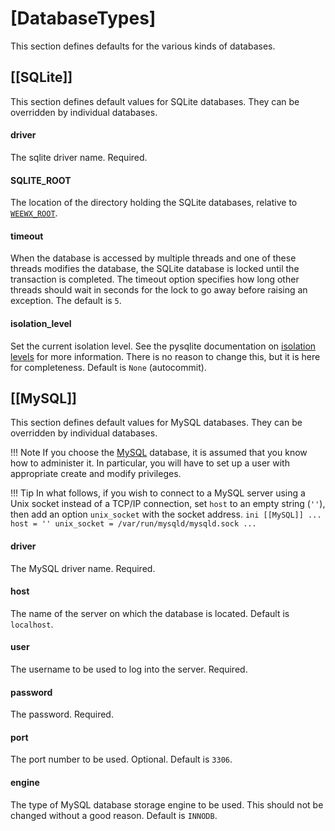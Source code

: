 # [DatabaseTypes]

This section defines defaults for the various kinds of databases.

## [[SQLite]]
This section defines default values for SQLite databases. They can be overridden by individual databases.

#### driver

The sqlite driver name. Required.

#### SQLITE_ROOT

The location of the directory holding the SQLite databases, relative to [`WEEWX_ROOT`](../general#weewx_root).

#### timeout

When the database is accessed by multiple threads and one of these threads modifies the database, the SQLite database is locked until the transaction is completed. The timeout option specifies how long other threads should wait in seconds for the lock to go away before raising an exception. The default is `5`.

#### isolation_level

Set the current isolation level. See the pysqlite documentation on [isolation levels](https://docs.python.org/2.7/library/sqlite3.html#sqlite3.Connection.isolation_level) for more information. There is no reason to change this, but it is here for completeness. Default is `None` (autocommit).

## [[MySQL]]

This section defines default values for MySQL databases. They can be overridden by individual databases.

!!! Note 
    If you choose the [MySQL](https://www.mysql.com/) database, it is assumed that you know how to administer it. In particular, you will have to set up a user with appropriate create and modify privileges.


!!! Tip
    In what follows, if you wish to connect to a MySQL server using a Unix socket instead of a
    TCP/IP connection, set `host` to an empty string (`''`), then add an option `unix_socket` with
    the socket address.
    ```ini
    [[MySQL]]
        ...
        host = ''
        unix_socket = /var/run/mysqld/mysqld.sock
        ...
    ```

#### driver

The MySQL driver name. Required.

#### host

The name of the server on which the database is located. Default is `localhost`.

#### user

The username to be used to log into the server. Required.

#### password

The password. Required.

#### port

The port number to be used. Optional. Default is `3306`.

#### engine

The type of MySQL database storage engine to be used. This should not be changed without a good reason. Default is `INNODB`.
